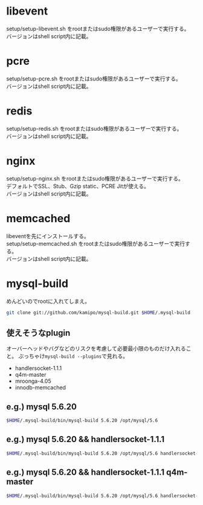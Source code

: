 # libevent
setup/setup-libevent.sh をrootまたはsudo権限があるユーザーで実行する。  
バージョンはshell script内に記載。

# pcre
setup/setup-pcre.sh をrootまたはsudo権限があるユーザーで実行する。  
バージョンはshell script内に記載。

# redis
setup/setup-redis.sh をrootまたはsudo権限があるユーザーで実行する。  
バージョンはshell script内に記載。

# nginx
setup/setup-nginx.sh をrootまたはsudo権限があるユーザーで実行する。  
デフォルトでSSL、Stub、Gzip static、PCRE Jitが使える。  
バージョンはshell script内に記載。

# memcached
libeventを先にインストールする。  
setup/setup-memcached.sh をrootまたはsudo権限があるユーザーで実行する。  
バージョンはshell script内に記載。

# mysql-build
めんどいのでrootに入れてしまえ。

```sh
git clone git://github.com/kamipo/mysql-build.git $HOME/.mysql-build
```

## 使えそうなplugin

オーバーヘッドやバグなどのリスクを考慮して必要最小限のものだけ入れること。
ぶっちゃけ`mysql-build --plugins`で見れる。

* handlersocket-1.1.1
* q4m-master
* mroonga-4.05
* innodb-memcached

## e.g.) mysql 5.6.20
```sh
$HOME/.mysql-build/bin/mysql-build 5.6.20 /opt/mysql/5.6
```

## e.g.) mysql 5.6.20 && handlersocket-1.1.1
```sh
$HOME/.mysql-build/bin/mysql-build 5.6.20 /opt/mysql/5.6 handlersocket-1.1.1
```

## e.g.) mysql 5.6.20 && handlersocket-1.1.1 q4m-master
```sh
$HOME/.mysql-build/bin/mysql-build 5.6.20 /opt/mysql/5.6 handlersocket-1.1.1 q4m-master
```
